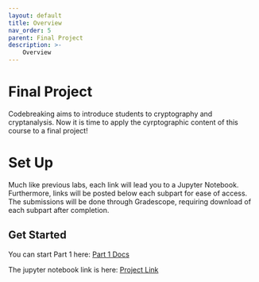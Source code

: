 ```yaml
---
layout: default
title: Overview
nav_order: 5
parent: Final Project
description: >-
    Overview
---
```


# Final Project

Codebreaking aims to introduce students to cryptography and cryptanalysis. Now it is time to apply the cyrptographic content of this course to a final project!

# Set Up 

Much like previous labs, each link will lead you to a Jupyter Notebook. Furthermore, links will be posted below each subpart for ease of access. The submissions will be done through Gradescope, requiring download of each subpart after completion. 

## Get Started

You can start Part 1 here: [Part 1 Docs](https://codebreakingatcal.org/docs/ProjectTest/Project%20Spec/Part%201/)

The jupyter notebook link is here: [Project Link](https://datahub.berkeley.edu/hub/user-redirect/git-pull?repo=https%3A%2F%2Fgithub.com%2FCodebreakingAtCal%2FCodebreakingLabs&urlpath=tree%2FCodebreakingLabs%2FFinal_Project%2FPart_1%2Fproject.ipynb&branch=master)

